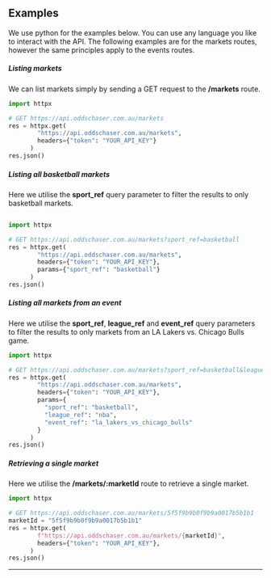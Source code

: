 ## Examples

We use python for the examples below. You can use any language you like to interact with the API. The following examples are for the markets routes, however the same principles apply to the events routes.

##### Listing markets

We can list markets simply by sending a GET request to the **/markets** route.

```python
import httpx

# GET https://api.oddschaser.com.au/markets
res = httpx.get(
        "https://api.oddschaser.com.au/markets",
        headers={"token": "YOUR_API_KEY"}
      )
res.json()
```


##### Listing all basketball markets

Here we utilise the **sport_ref** query parameter to filter the results to only basketball markets.

```python

import httpx

# GET https://api.oddschaser.com.au/markets?sport_ref=basketball
res = httpx.get(
        "https://api.oddschaser.com.au/markets",
        headers={"token": "YOUR_API_KEY"},
        params={"sport_ref": "basketball"}
      )
res.json()
```

##### Listing all markets from an event

Here we utilise the **sport_ref**, **league_ref** and **event_ref** query parameters to filter the results to only markets from an LA Lakers vs. Chicago Bulls game.

```python
import httpx

# GET https://api.oddschaser.com.au/markets?sport_ref=basketball&league_ref=nba&event_ref=la_lakers_vs_chicago_bulls
res = httpx.get(
        "https://api.oddschaser.com.au/markets",
        headers={"token": "YOUR_API_KEY"},
        params={
          "sport_ref": "basketball",
          "league_ref": "nba",
          "event_ref": "la_lakers_vs_chicago_bulls"
        }
      )
res.json()
```

##### Retrieving a single market

Here we utilise the **/markets/:marketId** route to retrieve a single market.

```python
import httpx

# GET https://api.oddschaser.com.au/markets/5f5f9b9b0f9b9a0017b5b1b1
marketId = "5f5f9b9b0f9b9a0017b5b1b1"
res = httpx.get(
        f"https://api.oddschaser.com.au/markets/{marketId}",
        headers={"token": "YOUR_API_KEY"},
      )
res.json()
```

---